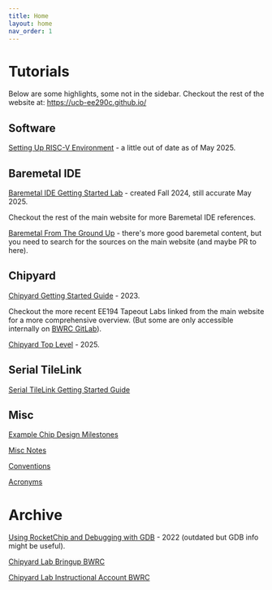 ```yaml
---
title: Home
layout: home
nav_order: 1
---
```


# Tutorials

Below are some highlights, some not in the sidebar. Checkout the rest of the website at: https://ucb-ee290c.github.io/

## Software

[Setting Up RISC-V Environment](software/setting-up-riscv-environment.md) - a little out of date as of May 2025.

## Baremetal IDE

[Baremetal IDE Getting Started Lab](baremetal-ide/Baremetal-IDE-Lab.md) - created Fall 2024, still accurate May 2025.

Checkout the rest of the main website for more Baremetal IDE references.

[Baremetal From The Ground Up](software/baremetal-from-the-ground-up.md) - there's more good baremetal content, but you need to search for the sources on the main website (and maybe PR to here).

## Chipyard

[Chipyard Getting Started Guide](chipyard/chipyard-lab/index.md) - 2023.

Checkout the more recent EE194 Tapeout Labs linked from the main website for a more comprehensive overview. 
(But some are only accessible internally on [BWRC GitLab](https://bwrcrepo.eecs.berkeley.edu/ee290c_ee194_intech22)).

[Chipyard Top Level](chipyard/chipyard-toplevel/chipyard-toplevel.md) - 2025. 

## Serial TileLink

[Serial TileLink Getting Started Guide](chipyard/serial-tilelink/index.md)

## Misc

[Example Chip Design Milestones](example-chip-design-milestones/example-chip-design-milestones.md)

[Misc Notes](notes/notes.md)

[Conventions](conventions.md) 

[Acronyms](acronyms.md)

# Archive

[Using RocketChip and Debugging with GDB](chipyard/deprecated/gdb_and_rocketchip.md) - 2022 (outdated but GDB info might be useful). 

[Chipyard Lab Bringup BWRC](chipyard/deprecated/chipyardlab-bringup-bwrc.md)

[Chipyard Lab Instructional Account BWRC](chipyard/deprecated/chipyardlab-bringup-inst.md)

